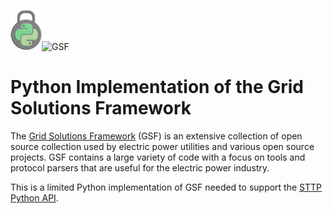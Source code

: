 ![Logo](../../docs/img/LockPython_64High.png)![GSF](https://gridprotectionalliance.org/images/products/ProductTitles75/GSF.png)

# Python Implementation of the Grid Solutions Framework

The [Grid Solutions Framework](https://www.gridprotectionalliance.org/technology.asp#GSF) (GSF) is an extensive collection of open source collection used by electric power utilities and various open source projects. GSF contains a large variety of code with a focus on tools and protocol parsers that are useful for the electric power industry.

This is a limited Python implementation of GSF needed to support the [STTP Python API](../).
